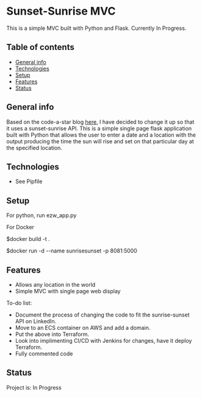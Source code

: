 # Sunset-Sunrise MVC
This is a simple MVC built with Python and Flask. Currently In Progress.

## Table of contents
* [General info](#general-info)
* [Technologies](#technologies)
* [Setup](#setup)
* [Features](#features)
* [Status](#status)

<a name="general-info"></a>
## General info

Based on the code-a-star blog [here](|http://www.codeastar.com/flask-easy-web-app-python), I have decided to change it up so that it uses a sunset-sunrise API. This is a simple single page flask application built with Python that allows the user to enter a date and a location with the output producing the time the sun will rise and set on that particular day at the specified location.

<a name="technologies"></a>
## Technologies

* See Pipfile

<a name="setup"></a>
## Setup

For python, run ezw_app.py 

For Docker  

$docker build -t <name> .
 
$docker run -d --name sunrisesunset -p 8081:5000 <name>

<a name="features"></a>
## Features
* Allows any location in the world
* Simple MVC with single page web display


To-do list: 
* Document the process of changing the code to fit the sunrise-sunset API on LinkedIn.
* Move to an ECS container on AWS and add a domain.
* Put the above into Terraform.
* Look into implimenting CI/CD with Jenkins for changes, have it deploy Terraform.
* Fully commented code

<a name="status"></a>
## Status
Project is: In Progress

